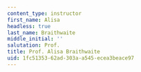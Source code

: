 ```yaml
---
content_type: instructor
first_name: Alisa
headless: true
last_name: Braithwaite
middle_initial: ''
salutation: Prof.
title: Prof. Alisa Braithwaite
uid: 1fc51353-62ad-303a-a545-ecea3beace97
---
```

